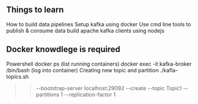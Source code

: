 ## Things to learn 
How to build data pipelines
Setup kafka using docker
Use cmd line tools to publish & consume data
build apache kafka clients using nodejs
## Docker knowdlege is required
Powershell
docker ps (list running containers)
docker exec -it kafka-broker /bin/bash (log into container)
Creating new topic and partition
./kafla-topics.sh 
>> --bootstrap-server localhost:29092 
>> --create 
>> --topic Topic1 
>> --partitions 1 
>> --replication-factor 1 

